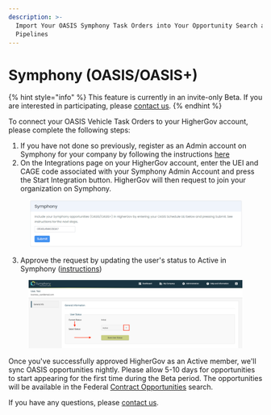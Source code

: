 ```yaml
---
description: >-
  Import Your OASIS Symphony Task Orders into Your Opportunity Search and
  Pipelines
---
```


# Symphony (OASIS/OASIS+)

{% hint style="info" %}
This feature is currently in an invite-only Beta.  If you are interested in participating, please [contact us](mailto:contact@highergov.com).
{% endhint %}

To connect your OASIS Vehicle Task Orders to your HigherGov account, please complete the following steps:

1. If you have not done so previously, register as an Admin account on Symphony for your company by following the instructions [here](https://gettingstarted.apexlogic.com/support/solutions/articles/35000213213-how-to-register-as-an-administrator)
2. On the Integrations page on your HigherGov account, enter the UEI and CAGE code associated with your Symphony Admin Account and press the Start Integration button.  HigherGov will then request to join your organization on Symphony.

<figure><img src="../.gitbook/assets/image (24).png" alt=""><figcaption></figcaption></figure>

3. Approve the request by updating the user's status to Active in Symphony ([instructions](https://gettingstarted.apexlogic.com/support/solutions/articles/35000160891-how-to-perform-user-management))&#x20;

<figure><img src="../.gitbook/assets/image (25).png" alt=""><figcaption></figcaption></figure>

Once you've successfully approved HigherGov as an Active member, we'll sync OASIS opportunities nightly.  Please allow 5-10 days for opportunities to start appearing for the first time during the Beta period.  The opportunities will be available in the Federal [Contract Opportunities](https://www.highergov.com/contract-opportunity/) search. &#x20;

If you have any questions, please [contact us](mailto:contact@highergov.com).
